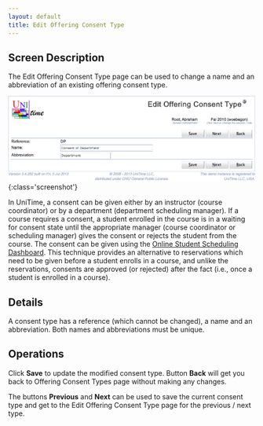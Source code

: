 ```yaml
---
layout: default
title: Edit Offering Consent Type
---
```



## Screen Description

The Edit Offering Consent Type page can be used to change a name and an abbreviation of an existing offering consent type.

![Edit Offering Consent Type](images/edit-offering-consent-type-1.png){:class='screenshot'}

In UniTime, a consent can be given either by an instructor (course coordinator) or by a department (department scheduling manager). If a course requires a consent, a student enrolled in the course is in a waiting for consent state until the appropriate manager (course coordinator or scheduling manager) gives the consent or rejects the student from the course. The consent can be given using the [Online Student Scheduling Dashboard](online-student-scheduling-dashboard). This technique provides an alternative to reservations which need to be given before a student enrolls in a course, and unlike the reservations, consents are approved (or rejected) after the fact (i.e., once a student is enrolled in a course).

## Details

A consent type has a reference (which cannot be changed), a name and an abbreviation. Both names and abbreviations must be unique.

## Operations

Click **Save** to update the modified consent type. Button **Back** will get you back to Offering Consent Types page without making any changes.

The buttons **Previous** and **Next** can be used to save the current consent type and get to the Edit Offering Consent Type page for the previous / next type.
